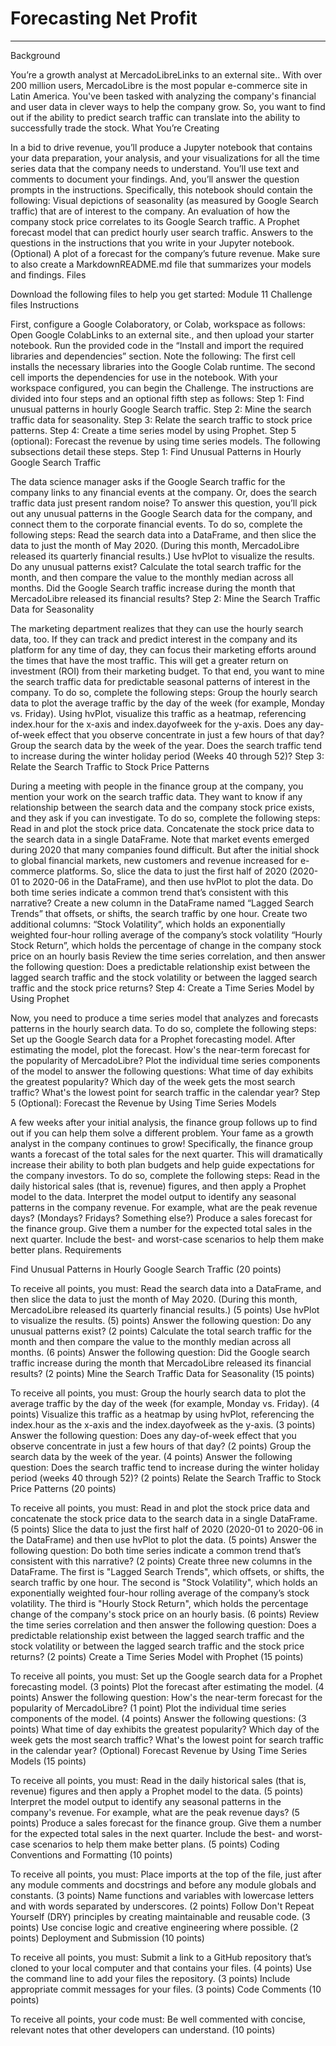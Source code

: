 # Forecasting Net Profit
-------------------------
Background

You’re a growth analyst at MercadoLibreLinks to an external site.. With over 200 million users, MercadoLibre is the most popular e-commerce site in Latin America. You've been tasked with analyzing the company's financial and user data in clever ways to help the company grow. So, you want to find out if the ability to predict search traffic can translate into the ability to successfully trade the stock.
What You’re Creating

In a bid to drive revenue, you’ll produce a Jupyter notebook that contains your data preparation, your analysis, and your visualizations for all the time series data that the company needs to understand. You’ll use text and comments to document your findings. And, you’ll answer the question prompts in the instructions. Specifically, this notebook should contain the following:
Visual depictions of seasonality (as measured by Google Search traffic) that are of interest to the company.
An evaluation of how the company stock price correlates to its Google Search traffic.
A Prophet forecast model that can predict hourly user search traffic.
Answers to the questions in the instructions that you write in your Jupyter notebook.
(Optional) A plot of a forecast for the company’s future revenue.
Make sure to also create a MarkdownREADME.md file that summarizes your models and findings.
Files

Download the following files to help you get started:
Module 11 Challenge files
Instructions

First, configure a Google Colaboratory, or Colab, workspace as follows:
Open Google ColabLinks to an external site., and then upload your starter notebook.
Run the provided code in the “Install and import the required libraries and dependencies” section. Note the following:
The first cell installs the necessary libraries into the Google Colab runtime.
The second cell imports the dependencies for use in the notebook.
With your workspace configured, you can begin the Challenge. The instructions are divided into four steps and an optional fifth step as follows:
Step 1: Find unusual patterns in hourly Google Search traffic.
Step 2: Mine the search traffic data for seasonality.
Step 3: Relate the search traffic to stock price patterns.
Step 4: Create a time series model by using Prophet.
Step 5 (optional): Forecast the revenue by using time series models.
The following subsections detail these steps.
Step 1: Find Unusual Patterns in Hourly Google Search Traffic

The data science manager asks if the Google Search traffic for the company links to any financial events at the company. Or, does the search traffic data just present random noise? To answer this question, you’ll pick out any unusual patterns in the Google Search data for the company, and connect them to the corporate financial events.
To do so, complete the following steps:
Read the search data into a DataFrame, and then slice the data to just the month of May 2020. (During this month, MercadoLibre released its quarterly financial results.) Use hvPlot to visualize the results. Do any unusual patterns exist?
Calculate the total search traffic for the month, and then compare the value to the monthly median across all months. Did the Google Search traffic increase during the month that MercadoLibre released its financial results?
Step 2: Mine the Search Traffic Data for Seasonality

The marketing department realizes that they can use the hourly search data, too. If they can track and predict interest in the company and its platform for any time of day, they can focus their marketing efforts around the times that have the most traffic. This will get a greater return on investment (ROI) from their marketing budget.
To that end, you want to mine the search traffic data for predictable seasonal patterns of interest in the company. To do so, complete the following steps:
Group the hourly search data to plot the average traffic by the day of the week (for example, Monday vs. Friday).
Using hvPlot, visualize this traffic as a heatmap, referencing index.hour for the x-axis and index.dayofweek for the y-axis. Does any day-of-week effect that you observe concentrate in just a few hours of that day?
Group the search data by the week of the year. Does the search traffic tend to increase during the winter holiday period (Weeks 40 through 52)?
Step 3: Relate the Search Traffic to Stock Price Patterns

During a meeting with people in the finance group at the company, you mention your work on the search traffic data. They want to know if any relationship between the search data and the company stock price exists, and they ask if you can investigate.
To do so, complete the following steps:
Read in and plot the stock price data. Concatenate the stock price data to the search data in a single DataFrame.
Note that market events emerged during 2020 that many companies found difficult. But after the initial shock to global financial markets, new customers and revenue increased for e-commerce platforms. So, slice the data to just the first half of 2020 (2020-01 to 2020-06 in the DataFrame), and then use hvPlot to plot the data. Do both time series indicate a common trend that’s consistent with this narrative?
Create a new column in the DataFrame named “Lagged Search Trends” that offsets, or shifts, the search traffic by one hour. Create two additional columns:
“Stock Volatility”, which holds an exponentially weighted four-hour rolling average of the company’s stock volatility
“Hourly Stock Return”, which holds the percentage of change in the company stock price on an hourly basis
Review the time series correlation, and then answer the following question: Does a predictable relationship exist between the lagged search traffic and the stock volatility or between the lagged search traffic and the stock price returns?
Step 4: Create a Time Series Model by Using Prophet

Now, you need to produce a time series model that analyzes and forecasts patterns in the hourly search data. To do so, complete the following steps:
Set up the Google Search data for a Prophet forecasting model.
After estimating the model, plot the forecast. How's the near-term forecast for the popularity of MercadoLibre?
Plot the individual time series components of the model to answer the following questions:
What time of day exhibits the greatest popularity?
Which day of the week gets the most search traffic?
What's the lowest point for search traffic in the calendar year?
Step 5 (Optional): Forecast the Revenue by Using Time Series Models

A few weeks after your initial analysis, the finance group follows up to find out if you can help them solve a different problem. Your fame as a growth analyst in the company continues to grow!
Specifically, the finance group wants a forecast of the total sales for the next quarter. This will dramatically increase their ability to both plan budgets and help guide expectations for the company investors.
To do so, complete the following steps:
Read in the daily historical sales (that is, revenue) figures, and then apply a Prophet model to the data.
Interpret the model output to identify any seasonal patterns in the company revenue. For example, what are the peak revenue days? (Mondays? Fridays? Something else?)
Produce a sales forecast for the finance group. Give them a number for the expected total sales in the next quarter. Include the best- and worst-case scenarios to help them make better plans.
Requirements

Find Unusual Patterns in Hourly Google Search Traffic (20 points)

To receive all points, you must:
Read the search data into a DataFrame, and then slice the data to just the month of May 2020. (During this month, MercadoLibre released its quarterly financial results.) (5 points)
Use hvPlot to visualize the results. (5) points)
Answer the following question: Do any unusual patterns exist? (2 points)
Calculate the total search traffic for the month and then compare the value to the monthly median across all months. (6 points)
Answer the following question: Did the Google search traffic increase during the month that MercadoLibre released its financial results? (2 points)
Mine the Search Traffic Data for Seasonality (15 points)

To receive all points, you must:
Group the hourly search data to plot the average traffic by the day of the week (for example, Monday vs. Friday). (4 points)
Visualize this traffic as a heatmap by using hvPlot, referencing the index.hour as the x-axis and the index.dayofweek as the y-axis. (3 points)
Answer the following question: Does any day-of-week effect that you observe concentrate in just a few hours of that day? (2 points)
Group the search data by the week of the year. (4 points)
Answer the following question: Does the search traffic tend to increase during the winter holiday period (weeks 40 through 52)? (2 points)
Relate the Search Traffic to Stock Price Patterns (20 points)

To receive all points, you must:
Read in and plot the stock price data and concatenate the stock price data to the search data in a single DataFrame. (5 points)
Slice the data to just the first half of 2020 (2020-01 to 2020-06 in the DataFrame) and then use hvPlot to plot the data. (5 points)
Answer the following question: Do both time series indicate a common trend that’s consistent with this narrative? (2 points)
Create three new columns in the DataFrame. The first is "Lagged Search Trends", which offsets, or shifts, the search traffic by one hour. The second is "Stock Volatility", which holds an exponentially weighted four-hour rolling average of the company’s stock volatility. The third is "Hourly Stock Return", which holds the percentage change of the company's stock price on an hourly basis. (6 points)
Review the time series correlation and then answer the following question: Does a predictable relationship exist between the lagged search traffic and the stock volatility or between the lagged search traffic and the stock price returns? (2 points)
Create a Time Series Model with Prophet (15 points)

To receive all points, you must:
Set up the Google search data for a Prophet forecasting model. (3 points)
Plot the forecast after estimating the model. (4 points)
Answer the following question: How's the near-term forecast for the popularity of MercadoLibre? (1 point)
Plot the individual time series components of the model. (4 points)
Answer the following questions: (3 points)
What time of day exhibits the greatest popularity?
Which day of the week gets the most search traffic?
What's the lowest point for search traffic in the calendar year?
(Optional) Forecast Revenue by Using Time Series Models (15 points)

To receive all points, you must:
Read in the daily historical sales (that is, revenue) figures and then apply a Prophet model to the data. (5 points)
Interpret the model output to identify any seasonal patterns in the company's revenue. For example, what are the peak revenue days? (5 points)
Produce a sales forecast for the finance group. Give them a number for the expected total sales in the next quarter. Include the best- and worst-case scenarios to help them make better plans. (5 points)
Coding Conventions and Formatting (10 points)

To receive all points, you must:
Place imports at the top of the file, just after any module comments and docstrings and before any module globals and constants. (3 points)
Name functions and variables with lowercase letters and with words separated by underscores. (2 points)
Follow Don't Repeat Yourself (DRY) principles by creating maintainable and reusable code. (3 points)
Use concise logic and creative engineering where possible. (2 points)
Deployment and Submission (10 points)

To receive all points, you must:
Submit a link to a GitHub repository that’s cloned to your local computer and that contains your files. (4 points)
Use the command line to add your files the repository. (3 points)
Include appropriate commit messages for your files. (3 points)
Code Comments (10 points)

To receive all points, your code must:
Be well commented with concise, relevant notes that other developers can understand. (10 points)
